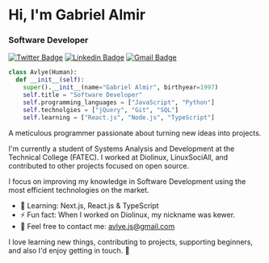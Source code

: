 # Hi, I'm Gabriel Almir

### Software Developer

[![Twitter Badge](https://img.shields.io/badge/-@avlyejs-00a1f4?style=flat-square&labelColor=ab0387&logo=twitter&logoColor=white&link=https://twitter.com/avlyejs)](https://twitter.com/avlye_me)
[![Linkedin Badge](https://img.shields.io/badge/-avlyejs-00a1f4?style=flat-square&labelColor=ab0387&logo=Linkedin&logoColor=white&link=https://www.linkedin.com/in/avlyejs/)](https://www.linkedin.com/in/avlye/) 
[![Gmail Badge](https://img.shields.io/badge/-avlye.js@gmail.com-00a1f4?style=flat-square&logo=Gmail&labelColor=ab0387&logoColor=white&link=mailto:avlye.js@gmail.com)](mailto:avlye.js@gmail.com)

```python
class Avlye(Human):
  def __init__(self):
    super().__init__(name="Gabriel Almir", birthyear=1997)
    self.title = "Software Developer"
    self.programming_languages = ["JavaScript", "Python"]
    self.technolgies = ["jQuery", "Git", "SQL"]
    self.learning = ["React.js", "Node.js", "TypeScript"]  
```

A meticulous programmer passionate about turning new ideas into projects.

I'm currently a student of Systems Analysis and Development at the Technical College (FATEC). 
I worked at Diolinux, LinuxSociAll, and contributed to other projects focused on open source.

I focus on improving my knowledge in Software Development using the most efficient technologies on the market.

- 🌱 Learning: Next.js, React.js & TypeScript
- ⚡ Fun fact: When I worked on Diolinux, my nickname was kewer.
- 💬 Feel free to contact me: avlye.js@gmail.com

I love learning new things, contributing to projects, supporting beginners, and also I'd enjoy getting in touch. 💬 


